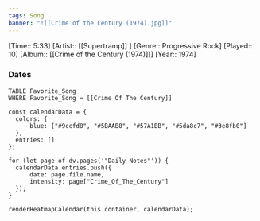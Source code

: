 ```yaml
---
tags: Song  
banner: "![[Crime of the Century (1974).jpg]]"
---
```

[Time:: 5:33]
[Artist:: [[Supertramp]] ]
[Genre:: Progressive Rock]
[Played:: 10]
[Album:: [[Crime of the Century (1974)]]]
[Year:: 1974]
### Dates
````dataview
TABLE Favorite_Song
WHERE Favorite_Song = [[Crime Of The Century]]
````

  ```dataviewjs
const calendarData = { 
	colors: { 
		blue: ["#9ccfd8", "#5BAAB8", "#57A1BB", "#5da8c7", "#3e8fb0"] 
	}, 
	entries: [] 
}; 

for (let page of dv.pages('"Daily Notes"')) { 
	calendarData.entries.push({ 
		date: page.file.name, 
		intensity: page["Crime_Of_The_Century"]
	}); 
} 

renderHeatmapCalendar(this.container, calendarData);
```

